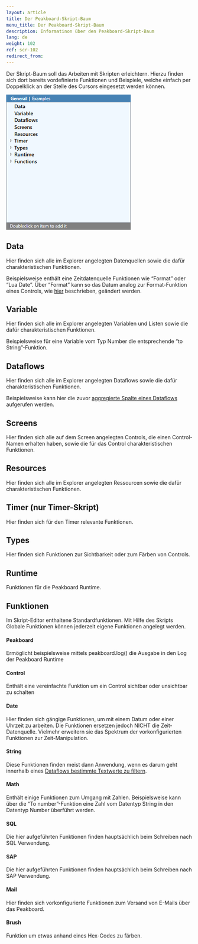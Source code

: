 ```yaml
---
layout: article
title: Der Peakboard-Skript-Baum
menu_title: Der Peakboard-Skript-Baum
description: Informatinon über den Peakboard-Skript-Baum
lang: de
weight: 102
ref: scr-102
redirect_from:
---
```


Der Skript-Baum soll das Arbeiten mit Skripten erleichtern. Hierzu finden sich dort bereits vordefinierte Funktionen und Beispiele, welche einfach per Doppelklick an der Stelle des Cursors eingesetzt werden können.

![image01](/assets/images/scripting/tree/tree01.png)

## Data

Hier finden sich alle im Explorer angelegten Datenquellen sowie die dafür charakteristischen Funktionen.

Beispielsweise enthält eine Zeitdatenquelle Funktionen wie “Format” oder “Lua Date”. Über “Format” kann so das Datum analog zur Format-Funktion eines Controls, wie [hier](/data_sources/de-datum-und-uhrzeit.html) beschrieben, geändert werden.

## Variable

Hier finden sich alle im Explorer angelegten Variablen und Listen sowie die dafür charakteristischen Funktionen. 

Beispielsweise für eine Variable vom Typ Number die entsprechende “to String”-Funktion.

## Dataflows

Hier finden sich alle im Explorer angelegten Dataflows sowie die dafür charakteristischen Funktionen.

Beispielsweise kann hier die zuvor [aggregierte Spalte eines Dataflows](/dataflows/de-daten-aggregerien.html) aufgerufen werden.

## Screens

Hier finden sich alle auf dem Screen angelegten Controls, die einen Control-Namen erhalten haben, sowie die für das Control charakteristischen Funktionen.

## Resources

Hier finden sich alle im Explorer angelegten Ressourcen sowie die dafür charakteristischen Funktionen.

## Timer (nur Timer-Skript)

Hier finden sich für den Timer relevante Funktionen.

## Types

Hier finden sich Funktionen zur Sichtbarkeit oder zum Färben von Controls.

## Runtime
Funktionen für die Peakboard Runtime.

## Funktionen

Im Skript-Editor enthaltene Standardfunktionen. Mit Hilfe des Skripts Globale Funktionen können jederzeit eigene Funktionen angelegt werden.

#### Peakboard
Ermöglicht beispielsweise mittels peakboard.log() die Ausgabe in den Log der Peakboard Runtime

#### Control
Enthält eine vereinfachte Funktion um ein Control sichtbar oder unsichtbar zu schalten

#### Date
Hier finden sich gängige Funktionen, um mit einem Datum oder einer Uhrzeit zu arbeiten. Die Funktionen ersetzen jedoch NICHT die Zeit-Datenquelle. Vielmehr erweitern sie das Spektrum der vorkonfigurierten Funktionen zur Zeit-Manipulation. 

#### String
Diese Funktionen finden meist dann Anwendung, wenn es darum geht innerhalb eines [Dataflows bestimmte Textwerte zu filtern](/dataflows/de-daten-filtern.html).

#### Math
Enthält einige Funktionen zum Umgang mit Zahlen. Beispielsweise kann über die “To number”-Funktion eine Zahl vom Datentyp String in den Datentyp Number überführt werden.

#### SQL
Die hier aufgeführten Funktionen finden hauptsächlich beim Schreiben nach SQL Verwendung. 

#### SAP
Die hier aufgeführten Funktionen finden hauptsächlich beim Schreiben nach SAP Verwendung.
 
#### Mail
Hier finden sich vorkonfigurierte Funktionen zum Versand von E-Mails über das Peakboard.

#### Brush
Funktion um etwas anhand eines Hex-Codes zu färben. 